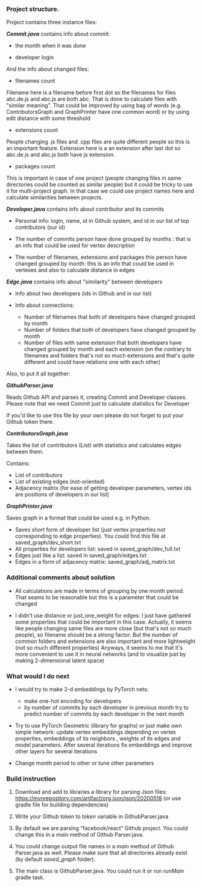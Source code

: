 ### Project structure.

Project contains three instance files:

**_Commit.java_** contains info about commit: 
 - the month when it was done

 - developer login

 And the info about changed files: 

 - filenames count 

 Filename here is a filename before first dot so the filenames for files abc.de.js and abc.js are both abc. 
 That is done to calculate files with "similar meaning". That could be improved by using bag of words 
 (e.g. ContributorsGraph and GraphPrinter have one common word) or by using edit distance with some threshold 

 - extensions count

 People changing .js files and .cpp files are quite different people so this is an important feature.
 Extension here is a an extension after last dot so abc.de.js and abc.js both have js extension.

 - packages count

 This is important in case of one project 
 (people changing files in same directories could be counted as similar people) but it could be tricky to use it for multi-project graph.
 In that case we could use project names here and calculate similarities between projects.

 **_Developer.java_** contains info about contributor and its commits

 - Personal info: login, name, id in Github system, and id in our list of top contributors (our id)

 - The number of commits person have done grouped by months : that is an info that could be used for vertex description

 - The number of filenames, extensions and packages this person have changed grouped by month:
 this is an info that could be used in vertexes and also to calculate distance in edges

 **_Edge.java_** contains info about "similarity" between developers

 - Info about two developers (ids in Github and in our list)

 - Info about connections:
   - Number of filenames that both of developers have changed grouped by month
   - Number of folders that both of developers have changed grouped by month
   - Number of files with same extension that both developers have changed grouped by month and each extension 
   (on the contrary to filenames and folders that's not so much extensions and that's quite different and could have relations one with each other)

 Also, to put it all together:

 **_GithubParser.java_**

 Reads Github API and parses it, creating Commit and Developer classes. Please note that we need Commit just to calculate statistics for Developer

 If you'd like to use this file by your own please do not forget to put your Github token there.

 **_ContributorsGraph.java_** 

 Takes the list of contributors (List<Developer>) with statistics and calculates edges between them.

 Contains:

 - List of contributors
 - List of existing edges (not-oriented)
 - Adjacency matrix (for ease of getting developer parameters, vertex ids are positions of developers in our list)

 **_GraphPrinter.java_** 

 Saves graph in a format that could be used e.g. in Python.

 - Saves short form of developer list (just vertex properties not corresponding to edge properties). You could find this file at saved_graph/dev_short.txt
 - All properties for developers list: saved in saved_graph/dev_full.txt
 - Edges just like a list: saved in saved_graph/edges.txt
 - Edges in a form of adjacency matrix: saved_graph/adj_matrix.txt

 ### Additional comments about solution

 -  All calculations are made in terms of grouping by one month period. That seams to be reasonable but this is a parameter that could be changed

 - I didn't use distance or just_one_weight for edges: I just have gathered some properties that could be important in this case.
 Actually, it seems like people changing same files are more close (but that's not so much people), so filename should be a strong factor.
 But the number of common folders and extensions are also important and more lightweight (not so much different properties)
 Anyways, it seems to me that it's more convenient to use it in neural networks (and to visualize just by making 2-dimensional latent space)


 ### What would I do next

 - I would try to make 2-d embeddings by PyTorch nets: 
    - make one-hot encoding for developers 
    - by number of commits by each developer in previous month try to predict number of commits by each developer in the next month

 - Try to use PyTorch Geometric (library for graphs) or just make own simple network: 
 update vertex embeddings depending on vertex properties, embeddings of its neighbors , weights of its edges and model parameters. 
 After several iterations fix embeddings and improve other layers for several iterations

 - Change month period to other or tune other parameters


 ### Build instruction

   1. Download and add to libraries a library for parsing Json files:
      https://mvnrepository.com/artifact/org.json/json/20200518 (or use gradle file for building dependencies)
  
   2. Write your Github token to _token_ variable in GithubParser.java
   
   3. By default we are parsing "facebook/react" Github project. You could change this in a _main_
      method of Github Parser.java. 
   
   4. You could change output file names in a _main_ method of Github Parser.java as well. Please make sure that all directories already exist (by default _saved_graph_ folder).
   
   5. The main class is GithubParser.java. You could run it or run _runMain_ gradle task.
                         
